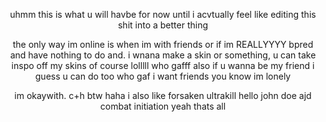 <p align="center">  uhmm this is what u will havbe for now until i acvtually feel like editing this shit into a better thing
<p align="center"> the only way im online is when im with friends or if im REALLYYYY bpred and have nothing to do and. i wnana make a skin or something, u can take inspo off my skins of course lolllll who gafff also if u wanna be my friend i guess u can do too who gaf i want friends you know im lonely 
<p align="center"> im okaywith. c+h btw haha i also like forsaken ultrakill hello john doe ajd combat initiation yeah thats all
